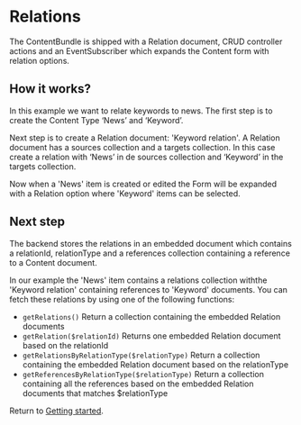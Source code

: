 # Relations #
The ContentBundle is shipped with a Relation document, CRUD controller actions and an EventSubscriber 
which expands the Content form with  relation options.

## How it works? ##
In this example we want to relate keywords to news. The first step is to create the Content Type ‘News’ and ‘Keyword’.

Next step is to create a Relation document: 'Keyword relation'. A Relation document has a sources collection and a 
targets collection. In this case create a relation with ‘News’ in de sources collection and ‘Keyword’ in the targets 
collection.

Now when a 'News' item is created or edited the Form will be expanded with a Relation option where 'Keyword' items 
can be selected.

## Next step ##
The backend stores the relations in an embedded document which contains a relationId, relationType and a references 
collection containing a reference to a Content document. 

In our example the 'News' item contains a relations collection withthe 'Keyword relation' containing references to 
'Keyword' documents. You can fetch these relations by using one of the following functions:

* `getRelations()` Return a collection containing the embedded Relation documents
* `getRelation($relationId)` Returns one embedded Relation document based on the relationId
* `getRelationsByRelationType($relationType)` Return a collection containing the embedded Relation document based on the relationType
* `getReferencesByRelationType($relationType)` Return a collection containing all the references based on the embedded Relation documents that matches $relationType

Return to [Getting started](index.md).
